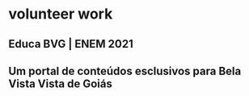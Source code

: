 # volunteer work
## Educa BVG | ENEM 2021
## Um portal de conteúdos esclusivos para Bela Vista Vista de Goiás
